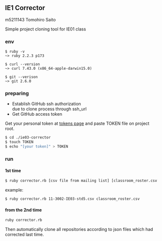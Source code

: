 ## IE1 Corrector
m5211143 Tomohiro Saito

Simple project cloning tool for IE01 class

### env
```
$ ruby -v  
~> ruby 2.2.3 p173  

$ curl --version  
~> curl 7.43.0 (x86_64-apple-darwin15.0)  

$ git --verison  
~> git 2.6.0
```

### preparing
- Establish GitHub ssh authorization  
due to clone process through ssh_url
- Get GitHub access token  

Get your personal token at [tokens page](https://github.com/settings/tokens) and paste TOKEN file on project root.

```sh
$ cd ./ie03-corrector
$ touch TOKEN
$ echo "[your token]" > TOKEN
```

### run
#### 1st time

```sh
$ ruby corrector.rb [csv file from mailing list] [classroom_roster.csv file from GitHub classroom page]
```

example:
```sh
$ ruby corrector.rb 11-3002-IE03-std5.csv classroom_roster.csv
```

#### from the 2nd time

```sh
ruby corrector.rb
```

Then automatically clone all repositories according to json files which had corrected last time.
